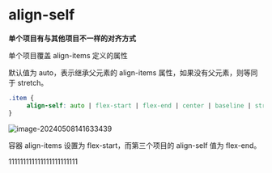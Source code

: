 # align-self

**单个项目有与其他项目不一样的对齐方式**

单个项目覆盖 align-items 定义的属性

默认值为 auto，表示继承父元素的 align-items 属性，如果没有父元素，则等同于 stretch。

```css
.item {
     align-self: auto | flex-start | flex-end | center | baseline | stretch;
}
```

![image-20240508141633439](https://gitee.com/zhaox010/pic-go-save/raw/master/image/202405081416537.png)

容器 align-items 设置为 flex-start，而第三个项目的 align-self 值为 flex-end。

111111111111111111111111